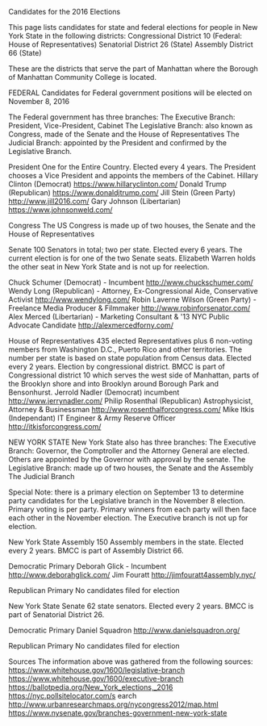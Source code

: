 Candidates for the 2016 Elections

This page lists candidates for state and federal elections for people in New York State in the following districts:
Congressional District 10  (Federal: House of Representatives)
Senatorial District 26 (State)
Assembly District 66 (State)

These are the districts that serve the part of Manhattan where the Borough of Manhattan Community College is located.


FEDERAL
Candidates for Federal government positions will be elected on November 8, 2016

The Federal government has three branches: 
The Executive Branch: President, Vice-President, Cabinet
The Legislative Branch: also known as Congress, made of the Senate and the House of Representatives
The Judicial Branch: appointed by the President and confirmed by the Legislative Branch.

President
One for the Entire Country. Elected every 4 years. The President chooses a Vice President and appoints the members of the Cabinet.
Hillary Clinton (Democrat) https://www.hillaryclinton.com/
Donald Trump (Republican) https://www.donaldjtrump.com/
Jill Stein (Green Party) http://www.jill2016.com/
Gary Johnson (Libertarian) https://www.johnsonweld.com/


Congress
The US Congress is made up of two houses, the Senate and the House of Representatives

Senate
100 Senators in total; two per state. Elected every 6 years. The current election is for one of the two Senate seats. Elizabeth Warren holds the other seat in New York State and is not up for reelection.

Chuck Schumer (Democrat) - Incumbent http://www.chuckschumer.com/
Wendy Long (Republican) - Attorney, Ex-Congressional Aide, Conservative Activist http://www.wendylong.com/
Robin Laverne Wilson (Green Party) - Freelance Media Producer & Filmmaker http://www.robinforsenator.com/
Alex Merced (Libertarian) - Marketing Consultant & '13 NYC Public Advocate Candidate http://alexmercedforny.com/



House of Representatives
435 elected Representatives plus 6 non-voting members from Washington D.C., Puerto Rico and other territories. The number per state is based on state population from Census data. Elected every 2 years. Election by congressional district. BMCC is part of Congressional district 10 which serves the west side of Manhattan, parts of the Brooklyn shore and into Brooklyn around Borough Park and Bensonhurst.
Jerrold Nadler (Democrat) incumbent http://www.jerrynadler.com/ 
Philip Rosenthal (Republican) Astrophysicist, Attorney & Businessman http://www.rosenthalforcongress.com/
Mike Itkis (Independant) IT Engineer & Army Reserve Officer http://itkisforcongress.com/


NEW YORK STATE
New York State also has three branches: 
The Executive Branch: Governor, the Comptroller and the Attorney General are elected. Others are appointed by the Governor with approval by the senate.
The Legislative Branch: made up of two houses, the Senate and the Assembly
The Judicial Branch

Special Note: there is a primary election on September 13 to determine party candidates for the Legislative branch in the November 8 election. Primary voting is per party. Primary winners from each party will then face each other in the November election. The Executive branch is not up for election.


New York State Assembly
150 Assembly members in the state. Elected every 2 years. BMCC is part of Assembly District 66.

Democratic Primary
Deborah Glick - Incumbent http://www.deborahglick.com/
Jim Fouratt http://jimfouratt4assembly.nyc/

Republican Primary
No candidates filed for election

New York State Senate
62 state senators. Elected every 2 years. BMCC is part of Senatorial District 26.

Democratic Primary
Daniel Squadron http://www.danielsquadron.org/

Republican Primary
No candidates filed for election




Sources
The information above was gathered from the following sources:
https://www.whitehouse.gov/1600/legislative-branch 
https://www.whitehouse.gov/1600/executive-branch 
https://ballotpedia.org/New_York_elections,_2016 
https://nyc.pollsitelocator.com/s     earch
http://www.urbanresearchmaps.org/nycongress2012/map.html
https://www.nysenate.gov/branches-government-new-york-state 